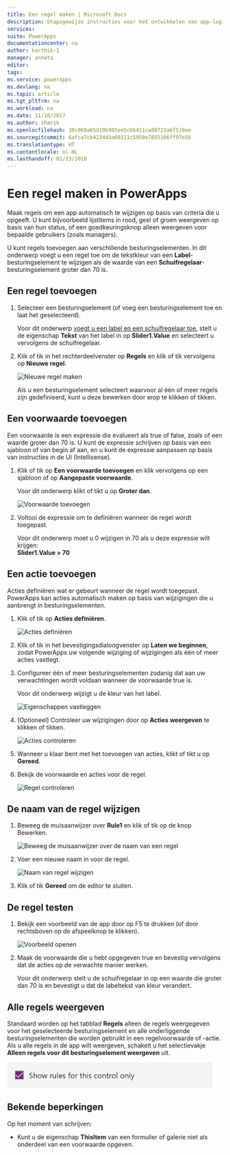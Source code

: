 ```yaml
---
title: Een regel maken | Microsoft Docs
description: Stapsgewijze instructies voor het ontwikkelen van app-logica door regels te maken
services: 
suite: PowerApps
documentationcenter: na
author: karthik-1
manager: anneta
editor: 
tags: 
ms.service: powerapps
ms.devlang: na
ms.topic: article
ms.tgt_pltfrm: na
ms.workload: na
ms.date: 11/10/2017
ms.author: sharik
ms.openlocfilehash: 30c069a65d19b965ee5c66411ca08723a6f510ae
ms.sourcegitcommit: 6afca7cb4234d3a60111c5950e7855106ff97e56
ms.translationtype: HT
ms.contentlocale: nl-NL
ms.lasthandoff: 01/23/2018
---
```

# <a name="create-a-rule-in-powerapps"></a>Een regel maken in PowerApps
Maak regels om een app automatisch te wijzigen op basis van criteria die u opgeeft. U kunt bijvoorbeeld lijstitems in rood, geel of groen weergeven op basis van hun status, of een goedkeuringsknop alleen weergeven voor bepaalde gebruikers (zoals managers).

U kunt regels toevoegen aan verschillende besturingselementen. In dit onderwerp voegt u een regel toe om de tekstkleur van een **Label**-besturingselement te wijzigen als de waarde van een **Schuifregelaar**-besturingselement groter dan 70 is.

## <a name="add-a-rule"></a>Een regel toevoegen
1. Selecteer een besturingselement (of voeg een besturingselement toe en laat het geselecteerd).

    Voor dit onderwerp [voegt u een label en een schuifregelaar toe](add-configure-controls.md), stelt u de eigenschap **Tekst** van het label in op **Slider1.Value** en selecteert u vervolgens de schuifregelaar.

1. Klik of tik in het rechterdeelvenster op **Regels** en klik of tik vervolgens op **Nieuwe regel**.

    ![Nieuwe regel maken](./media/working-with-rules/new-rule.png)

    Als u een besturingselement selecteert waarvoor al één of meer regels zijn gedefinieerd, kunt u deze bewerken door erop te klikken of tikken.  

## <a name="add-a-condition"></a>Een voorwaarde toevoegen
Een voorwaarde is een expressie die evalueert als true of false, zoals of een waarde groter dan 70 is. U kunt de expressie schrijven op basis van een sjabloon of van begin af aan, en u kunt de expressie aanpassen op basis van instructies in de UI (Intellisense).

1. Klik of tik op **Een voorwaarde toevoegen** en klik vervolgens op een sjabloon of op **Aangepaste voorwaarde**.

    Voor dit onderwerp klikt of tikt u op **Groter dan**.

    ![Voorwaarde toevoegen](./media/working-with-rules/rule-conditions.png)

1. Voltooi de expressie om te definiëren wanneer de regel wordt toegepast.

    Voor dit onderwerp moet u 0 wijzigen in 70 als u deze expressie wilt krijgen: <br>**Slider1.Value > 70**

## <a name="add-an-action"></a>Een actie toevoegen
Acties definiëren wat er gebeurt wanneer de regel wordt toegepast. PowerApps kan acties automatisch maken op basis van wijzigingen die u aanbrengt in besturingselementen.

1. Klik of tik op **Acties definiëren**.

    ![Acties definiëren](./media/working-with-rules/rule-define-actions.png)

1. Klik of tik in het bevestigingsdialoogvenster op **Laten we beginnen**, zodat PowerApps uw volgende wijziging of wijzigingen als één of meer acties vastlegt.

1. Configureer één of meer besturingselementen zodanig dat aan uw verwachtingen wordt voldaan wanneer de voorwaarde true is.

    Voor dit onderwerp wijzigt u de kleur van het label.

    ![Eigenschappen vastleggen](./media/working-with-rules/rule-capture-properties.png)

1. (Optioneel) Controleer uw wijzigingen door op **Acties weergeven** te klikken of tikken.

    ![Acties controleren](./media/working-with-rules/rule-review-actions.png)

1. Wanneer u klaar bent met het toevoegen van acties, klikt of tikt u op **Gereed**.

1. Bekijk de voorwaarde en acties voor de regel.

    ![Regel controleren](./media/working-with-rules/rule-review.png)

## <a name="rename-the-rule"></a>De naam van de regel wijzigen

1. Beweeg de muisaanwijzer over **Rule1** en klik of tik op de knop Bewerken.

    ![Beweeg de muisaanwijzer over de naam van een regel](./media/working-with-rules/hover-over-rules_name.png)

1. Voer een nieuwe naam in voor de regel.

    ![Naam van regel wijzigen](./media/working-with-rules/rename-rule.png)

1. Klik of tik **Gereed** om de editor te sluiten.

## <a name="test-the-rule"></a>De regel testen
1. Bekijk een voorbeeld van de app door op F5 te drukken (of door rechtsboven op de afspeelknop te klikken).

    ![Voorbeeld openen](./media/working-with-rules/open-preview.png)

1. Maak de voorwaarde die u hebt opgegeven true en bevestig vervolgens dat de acties op de verwachte manier werken.

    Voor dit onderwerp stelt u de schuifregelaar in op een waarde die groter dan 70 is en bevestigt u dat de labeltekst van kleur verandert.

## <a name="see-all-rules"></a>Alle regels weergeven
Standaard worden op het tabblad **Regels** alleen de regels weergegeven voor het geselecteerde besturingselement en alle onderliggende besturingselementen die worden gebruikt in een regelvoorwaarde of -actie. Als u alle regels in de app wilt weergeven, schakelt u het selectievakje **Alleen regels voor dit besturingselement weergeven** uit.

![Filter verwijderen](./media/working-with-rules/rules-filter.png)

## <a name="known-limitations"></a>Bekende beperkingen
Op het moment van schrijven:

* Kunt u de eigenschap **ThisItem** van een formulier of galerie niet als onderdeel van een voorwaarde opgeven.
